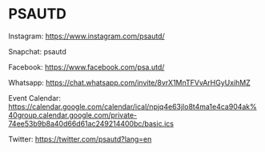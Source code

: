 # PSAUTD
Instagram: https://www.instagram.com/psautd/

Snapchat: psautd

Facebook: https://www.facebook.com/psa.utd/

Whatsapp: https://chat.whatsapp.com/invite/8vrX1MnTFVvArHGyUxihMZ

Event Calendar: https://calendar.google.com/calendar/ical/npjq4e63jlo8t4ma1e4ca904ak%40group.calendar.google.com/private-74ee53b9b8a40d66d61ac249214400bc/basic.ics

Twitter: https://twitter.com/psautd?lang=en
